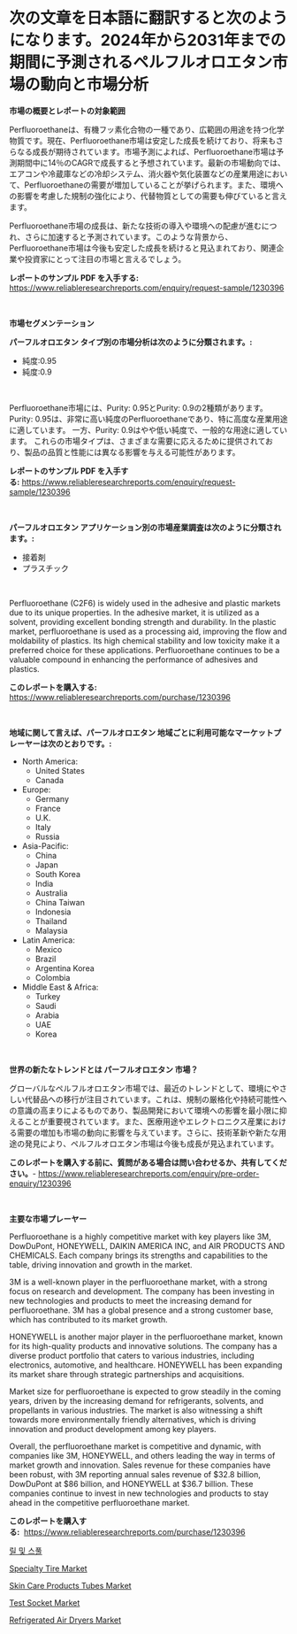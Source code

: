 <p><h1>次の文章を日本語に翻訳すると次のようになります。2024年から2031年までの期間に予測されるペルフルオロエタン市場の動向と市場分析</h1></p><p><strong>市場の概要とレポートの対象範囲</strong></p>
<p><p>Perfluoroethaneは、有機フッ素化合物の一種であり、広範囲の用途を持つ化学物質です。現在、Perfluoroethane市場は安定した成長を続けており、将来もさらなる成長が期待されています。市場予測によれば、Perfluoroethane市場は予測期間中に14％のCAGRで成長すると予想されています。最新の市場動向では、エアコンや冷蔵庫などの冷却システム、消火器や気化装置などの産業用途において、Perfluoroethaneの需要が増加していることが挙げられます。また、環境への影響を考慮した規制の強化により、代替物質としての需要も伸びていると言えます。</p><p>Perfluoroethane市場の成長は、新たな技術の導入や環境への配慮が進むにつれ、さらに加速すると予測されています。このような背景から、Perfluoroethane市場は今後も安定した成長を続けると見込まれており、関連企業や投資家にとって注目の市場と言えるでしょう。</p></p>
<p><strong>レポートのサンプル PDF を入手する:</strong> <a href="https://www.reliableresearchreports.com/enquiry/request-sample/1230396">https://www.reliableresearchreports.com/enquiry/request-sample/1230396</a></p>
<p>&nbsp;</p>
<p><strong>市場セグメンテーション</strong></p>
<p><strong>パーフルオロエタン タイプ別の市場分析は次のように分類されます。:</strong></p>
<p><ul><li>純度:0.95</li><li>純度:0.9</li></ul></p>
<p>&nbsp;</p>
<p><p>Perfluoroethane市場には、Purity: 0.95とPurity: 0.9の2種類があります。 Purity: 0.95は、非常に高い純度のPerfluoroethaneであり、特に高度な産業用途に適しています。 一方、Purity: 0.9はやや低い純度で、一般的な用途に適しています。 これらの市場タイプは、さまざまな需要に応えるために提供されており、製品の品質と性能には異なる影響を与える可能性があります。</p></p>
<p><strong>レポートのサンプル PDF を入手する:</strong>&nbsp;<a href="https://www.reliableresearchreports.com/enquiry/request-sample/1230396">https://www.reliableresearchreports.com/enquiry/request-sample/1230396</a></p>
<p>&nbsp;</p>
<p><strong> パーフルオロエタン アプリケーション別の市場産業調査は次のように分類されます。:</strong></p>
<p><ul><li>接着剤</li><li>プラスチック</li></ul></p>
<p>&nbsp;</p>
<p><p>Perfluoroethane (C2F6) is widely used in the adhesive and plastic markets due to its unique properties. In the adhesive market, it is utilized as a solvent, providing excellent bonding strength and durability. In the plastic market, perfluoroethane is used as a processing aid, improving the flow and moldability of plastics. Its high chemical stability and low toxicity make it a preferred choice for these applications. Perfluoroethane continues to be a valuable compound in enhancing the performance of adhesives and plastics.</p></p>
<p><strong>このレポートを購入する:</strong>&nbsp; <a href="https://www.reliableresearchreports.com/purchase/1230396">https://www.reliableresearchreports.com/purchase/1230396</a></p>
<p>&nbsp;</p>
<p><strong>地域に関して言えば、パーフルオロエタン 地域ごとに利用可能なマーケットプレーヤーは次のとおりです。:</strong></p>
<p><ul>
    <li>
        North America:
        <ul>
            <li>United States</li>
            <li>Canada</li>
        </ul>
    </li>
    <li>
        Europe:
        <ul>
            <li>Germany</li>
            <li>France</li>
            <li>U.K.</li>
            <li>Italy</li>
            <li>Russia</li>
        </ul>
    </li>
    <li>
        Asia-Pacific:
        <ul>
            <li>China</li>
            <li>Japan</li>
            <li>South Korea</li>
            <li>India</li>
            <li>Australia</li>
            <li>China Taiwan</li>
            <li>Indonesia</li>
            <li>Thailand</li>
            <li>Malaysia</li>
        </ul>
    </li>
    <li>
        Latin America:
        <ul>
            <li>Mexico</li>
            <li>Brazil</li>
            <li>Argentina Korea</li>
            <li>Colombia</li>
        </ul>
    </li>
    <li>
        Middle East & Africa:
        <ul>
            <li>Turkey</li>
            <li>Saudi</li>
            <li>Arabia</li>
            <li>UAE</li>
            <li>Korea</li>
        </ul>
    </li>
    </ul></p>
<p>&nbsp;</p>
<p><strong>世界の新たなトレンドとは パーフルオロエタン 市場？</strong></p>
<p><p>グローバルなペルフルオロエタン市場では、最近のトレンドとして、環境にやさしい代替品への移行が注目されています。これは、規制の厳格化や持続可能性への意識の高まりによるものであり、製品開発において環境への影響を最小限に抑えることが重要視されています。また、医療用途やエレクトロニクス産業における需要の増加も市場の動向に影響を与えています。さらに、技術革新や新たな用途の発見により、ペルフルオロエタン市場は今後も成長が見込まれています。</p></p>
<p><strong>このレポートを購入する前に、質問がある場合は問い合わせるか、共有してください。</strong>- <a href="https://www.reliableresearchreports.com/enquiry/pre-order-enquiry/1230396">https://www.reliableresearchreports.com/enquiry/pre-order-enquiry/1230396</a></p>
<p>&nbsp;</p>
<p><strong>主要な市場プレーヤー</strong></p>
<p><p>Perfluoroethane is a highly competitive market with key players like 3M, DowDuPont, HONEYWELL, DAIKIN AMERICA INC, and AIR PRODUCTS AND CHEMICALS. Each company brings its strengths and capabilities to the table, driving innovation and growth in the market.</p><p>3M is a well-known player in the perfluoroethane market, with a strong focus on research and development. The company has been investing in new technologies and products to meet the increasing demand for perfluoroethane. 3M has a global presence and a strong customer base, which has contributed to its market growth.</p><p>HONEYWELL is another major player in the perfluoroethane market, known for its high-quality products and innovative solutions. The company has a diverse product portfolio that caters to various industries, including electronics, automotive, and healthcare. HONEYWELL has been expanding its market share through strategic partnerships and acquisitions.</p><p>Market size for perfluoroethane is expected to grow steadily in the coming years, driven by the increasing demand for refrigerants, solvents, and propellants in various industries. The market is also witnessing a shift towards more environmentally friendly alternatives, which is driving innovation and product development among key players.</p><p>Overall, the perfluoroethane market is competitive and dynamic, with companies like 3M, HONEYWELL, and others leading the way in terms of market growth and innovation. Sales revenue for these companies have been robust, with 3M reporting annual sales revenue of $32.8 billion, DowDuPont at $86 billion, and HONEYWELL at $36.7 billion. These companies continue to invest in new technologies and products to stay ahead in the competitive perfluoroethane market.</p></p>
<p><strong>このレポートを購入する:</strong>&nbsp;&nbsp;<a href="https://www.reliableresearchreports.com/purchase/1230396">https://www.reliableresearchreports.com/purchase/1230396</a></p>
<p><p><a href="https://github.com/vs019sa3m8x/Market-Research-Report-List-1/blob/main/48538213416.md">릴 및 스풀</a></p><p><a href="https://sudsy-motorcycle-bbc.notion.site/Specialty-Tire-Market-Share-Market-New-Trends-Analysis-Report-By-Type-By-Application-By-End-use--9ff9bfc0936344f6bea329d61cba53a8">Specialty Tire Market</a></p><p><a href="https://issuu.com/reportprime-2/docs/skin-care-products-tubes-market-size-2030.pptx">Skin Care Products Tubes Market</a></p><p><a href="https://github.com/RoccoManning/Market-Research-Report-List-4/blob/main/test-socket-market.md">Test Socket Market</a></p><p><a href="https://view.publitas.com/reportprime-1/refrigerated-air-dryers-market-share-market-new-trends-analysis-report-by-type-by-application-by-end-use-by-region-and-segment-forecasts-2024-2031/">Refrigerated Air Dryers Market</a></p></p>